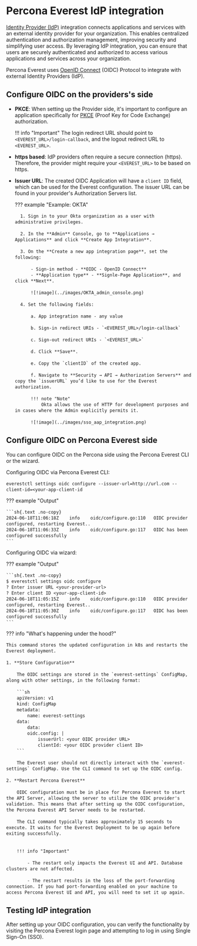 # Percona Everest IdP integration

[Identity Provider (IdP)](https://www.okta.com/identity-101/why-your-company-needs-an-identity-provider/) integration connects applications and services with an external identity provider for your organization. This enables centralized authentication and authorization management, improving security and simplifying user access. By leveraging IdP integration, you can ensure that users are securely authenticated and authorized to access various applications and services across your organization.

Percona Everest uses [OpenID Connect](https://auth0.com/docs/authenticate/protocols/openid-connect-protocol) (OIDC) Protocol to integrate with external Identity Providers (IdP).


## Configure OIDC on the providers's side

- **PKCE**: When setting up the Provider side, it's important to configure an application specifically for [PKCE](https://auth0.com/docs/get-started/authentication-and-authorization-flow#authorization-code-flow-with-proof-key-for-code-exchange-pkce-) (Proof Key for Code Exchange) authorization.

    !!! info "Important"
        The login redirect URL should point to `<EVEREST_URL>/login-callback`, and the logout redirect URL to `<EVEREST_URL>`.

- **https based**: IdP providers often require a secure connection (https). Therefore, the provider might require your `<EVEREST_URL>` to be based on https.

- **Issuer URL**: The created OIDC Application will have a `client ID` field, which can be used for the Everest configuration. The issuer URL can be found in your provider's Authorization Servers list.

    ??? example "Example: OKTA"

        1. Sign in to your Okta organization as a user with administrative privileges.
        
        2. In the **Admin** Console, go to **Applications → Applications** and click **Create App Integration**.

        3. On the **Create a new app integration page**, set the following:
        
            - Sign-in method - **OIDC - OpenID Connect**
            - **Application type** - **Signle-Page Application**, and click **Next**.

            ![!image](../images/OKTA_admin_console.png)

        4. Set the following fields:

            a. App integration name - any value

            b. Sign-in redirect URIs - `<EVEREST_URL>/login-callback`

            c. Sign-out redirect URIs - `<EVEREST_URL>`

            d. Click **Save**.

            e. Copy the `clientID` of the created app.

            f. Navigate to **Security → API → Authorization Servers** and copy the `issuerURL` you’d like to use for the Everest authorization. 

            !!! note "Note"
                Okta allows the use of HTTP for development purposes and in cases where the Admin explicitly permits it.

            ![!image](../images/sso_aap_integration.png)



## Configure OIDC on Percona Everest side

You can configure OIDC on the Percona side using the Percona Everest CLI or the wizard.

Configuring OIDC via Percona Everest CLI:

    everestctl settings oidc configure --issuer-url=http://url.com --client-id=<your-app-client-id

??? example "Output"

    ```sh{.text .no-copy}
    2024-06-18T11:06:18Z    info    oidc/configure.go:110   OIDC provider configured, restarting Everest..
    2024-06-18T11:06:33Z    info    oidc/configure.go:117   OIDC has been configured successfully
    ```

Configuring OIDC via wizard:

??? example "Output"

    ```sh{.text .no-copy}
    $ everestctl settings oidc configure
    ? Enter issuer URL <your-provider-url>
    ? Enter client ID <your-app-client-id>
    2024-06-18T11:05:15Z    info    oidc/configure.go:110   OIDC provider   configured, restarting Everest..    
    2024-06-18T11:05:30Z    info    oidc/configure.go:117   OIDC has been configured successfully
    ```

??? info "What's happening under the hood?"

    This command stores the updated configuration in k8s and restarts the Everest deployment.

    1. **Store Configuration**

        The OIDC settings are stored in the `everest-settings` ConfigMap, along with other settings, in the following format:

        ```sh
        apiVersion: v1
        kind: ConfigMap
        metadata:
            name: everest-settings
        data:
            data:
            oidc.config: |
                issuerUrl: <your OIDC provider URL>
                clientId: <your OIDC provider client ID>
        ```
    
        The Everest user should not directly interact with the `everest-settings` ConfigMap. Use the CLI command to set up the OIDC config.

    2. **Restart Percona Everest**

        OIDC configuration must be in place for Percona Everest to start the API Server, allowing the server to utilize the OIDC provider's validation. This means that after setting up the OIDC configuration, the Percona Everest API Server needs to be restarted.

        The CLI command typically takes approximately 15 seconds to execute. It waits for the Everest Deployment to be up again before exiting successfully.

    
        !!! info "Important"

            - The restart only impacts the Everest UI and API. Database clusters are not affected.

            - The restart results in the loss of the port-forwarding connection. If you had port-forwarding enabled on your machine to access Percona Everest UI and API, you will need to set it up again.



## Testing IdP integration

After setting up your OIDC configuration, you can verify the functionality by visiting the Percona Everest login page and attempting to log in using Single Sign-On (SSO).


















